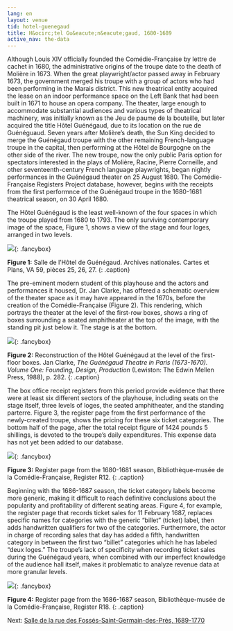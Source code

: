 ```yaml
---
lang: en
layout: venue
tid: hotel-guenegaud
title: H&ocirc;tel Gu&eacute;n&eacute;gaud, 1680-1689
active_nav: the-data
---
```

Although Louis XIV officially founded the Com&eacute;die-Fran&ccedil;aise by lettre de cachet in 1680, the administrative origins of the troupe date to the death of Moli&egrave;re in 1673. When the great playwright/actor passed away in February 1673, the government merged his troupe with a group of actors who had been performing in the Marais district. This new theatrical entity acquired the lease on an indoor performance space on the Left Bank that had been built in 1671 to house an opera company. The theater, large enough to accommodate substantial audiences and various types of theatrical machinery, was initially known as the Jeu de paume de la bouteille, but later acquired the title H&ocirc;tel Gu&eacute;n&eacute;gaud, due to its location on the rue de Gu&eacute;n&eacute;guaud. Seven years after Moli&egrave;re’s death, the Sun King decided to merge the Gu&eacute;n&eacute;gaud troupe with the other remaining French-language troupe in the capital, then performing at the H&ocirc;tel de Bourgogne on the other side of the river. The new troupe, now the only public Paris option for spectators interested in the plays of Moli&egrave;re, Racine, Pierre Corneille, and other seventeenth-century French language playwrights, began nightly performances in the Gu&eacute;n&eacute;gaud theater on 25 August 1680. The Com&eacute;die-Fran&ccedil;aise Registers Project database, however, begins with the receipts from the first performnce of the Gu&eacute;n&eacute;gaud troupe in the 1680-1681 theatrical season, on 30 April 1680.

The H&ocirc;tel Gu&eacute;n&eacute;gaud is the least well-known of the four spaces in which the troupe played from 1680 to 1793. The only surviving contemporary image of the space, Figure 1, shows a view of the stage and four loges, arranged in two levels.

[![](/img/guenegaud-1.jpg)](/img/guenegaud-1.jpg){: .fancybox}

**Figure 1:** Salle de l&rsquo;H&ocirc;tel de Gu&eacute;n&eacute;gaud. Archives nationales. Cartes et Plans, VA 59, pi&egrave;ces 25, 26, 27.
{: .caption}

The pre-eminent modern student of this playhouse and the actors and performances it housed, Dr. Jan Clarke, has offered a schematic overview of the theater space as it may have appeared in the 1670s, before the creation of the Com&eacute;die-Fran&ccedil;aise (Figure 2). This rendering, which portrays the theater at the level of the first-row boxes, shows a ring of boxes surrounding a seated amphitheater at the top of the image, with the standing pit just below it. The stage is at the bottom.

[![](/img/guenegaud-2.jpg)](/img/guenegaud-2.jpg){: .fancybox}

**Figure 2:** Reconstruction of the H&ocirc;tel Gu&eacute;n&eacute;gaud at the level of the first-floor boxes. Jan Clarke, *The Gu&eacute;n&eacute;gaud Theatre in Paris (1673-1670). Volume One: Founding, Design, Production* (Lewiston: The Edwin Mellen Press, 1988), p. 282.
{: .caption}

The box office receipt registers from this period provide evidence that there were at least six different sectors of the playhouse, including seats on the stage itself, three levels of loges, the seated amphitheater, and the standing parterre. Figure 3, the register page from the first performance of the newly-created troupe, shows the pricing for these six ticket categories. The bottom half of the page, after the total receipt figure of 1424 pounds 5 shillings, is devoted to the troupe’s daily expenditures. This expense data has not yet been added to our database.

[![](/img/guenegaud-3.jpg)](/img/guenegaud-3.jpg){: .fancybox}

**Figure 3:** Register page from the 1680-1681 season, Biblioth&egrave;que-mus&eacute;e de la Com&eacute;die-Fran&ccedil;aise, Register R12.
{: .caption}

Beginning with the 1686-1687 season, the ticket category labels become more generic, making it difficult to reach definitive conclusions about the popularity and profitability of different seating areas. Figure 4, for example, the register page that records ticket sales for 11 February 1687, replaces specific names for categories with the generic &ldquo;billet&rdquo; (ticket) label, then adds handwritten qualifiers for two of the categories. Furthermore, the actor in charge of recording sales that day has added a fifth, handwritten category in between the first two &ldquo;billet&rdquo; categories which he has labeled &ldquo;deux loges.&rdquo; The troupe’s lack of specificity when recording ticket sales during the Gu&eacute;n&eacute;gaud years, when combined with our imperfect knowledge of the audience hall itself, makes it problematic to analyze revenue data at more granular levels.

[![](/img/guenegaud-4.jpg)](/img/guenegaud-4.jpg){: .fancybox}

**Figure 4:** Register page from the 1686-1687 season, Biblioth&egrave;que-mus&eacute;e de la Com&eacute;die-Fran&ccedil;aise, Register R18.
{: .caption}

Next: [Salle de la rue des Foss&eacute;s-Saint-Germain-des-Pr&egrave;s, 1689-1770](../salle-de-la-rue-des-fosses-saint-germain-des-pres)